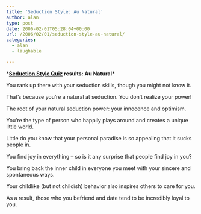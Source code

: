 ```yaml
---
title: 'Seduction Style: Au Natural'
author: alan
type: post
date: 2006-02-01T05:28:04+00:00
url: /2006/02/01/seduction-style-au-natural/
categories:
  - alan
  - laughable

---
```

\***[Seduction Style Quiz][1] results: Au Natural\***

You rank up there with your seduction skills, though you might not know it.

That&#8217;s because you&#8217;re a natural at seduction. You don&#8217;t realize your power!

The root of your natural seduction power: your innocence and optimism.

You&#8217;re the type of person who happily plays around and creates a unique little world.

Little do you know that your personal paradise is so appealing that it sucks people in.

You find joy in everything &#8211; so is it any surprise that people find joy in you?

You bring back the inner child in everyone you meet with your sincere and spontaneous ways.

Your childlike (but not childish) behavior also inspires others to care for you.

As a result, those who you befriend and date tend to be incredibly loyal to you.


 [1]: http://www.blogthings.com/whatkindofseducerareyouquiz/
